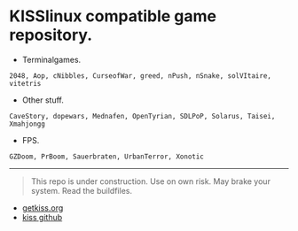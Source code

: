 # KISSlinux compatible game repository.

- Terminalgames.
```
2048, Aop, cNibbles, CurseofWar, greed, nPush, nSnake, solVItaire, vitetris
```

- Other stuff.
```
CaveStory, dopewars, Mednafen, OpenTyrian, SDLPoP, Solarus, Taisei, Xmahjongg
```

- FPS.
```
GZDoom, PrBoom, Sauerbraten, UrbanTerror, Xonotic
```
---

> This repo is under construction. Use on own risk. May brake your system. Read the buildfiles.


* [getkiss.org](https://getkiss.org/)
* [kiss github](https://github.com/kisslinux)
